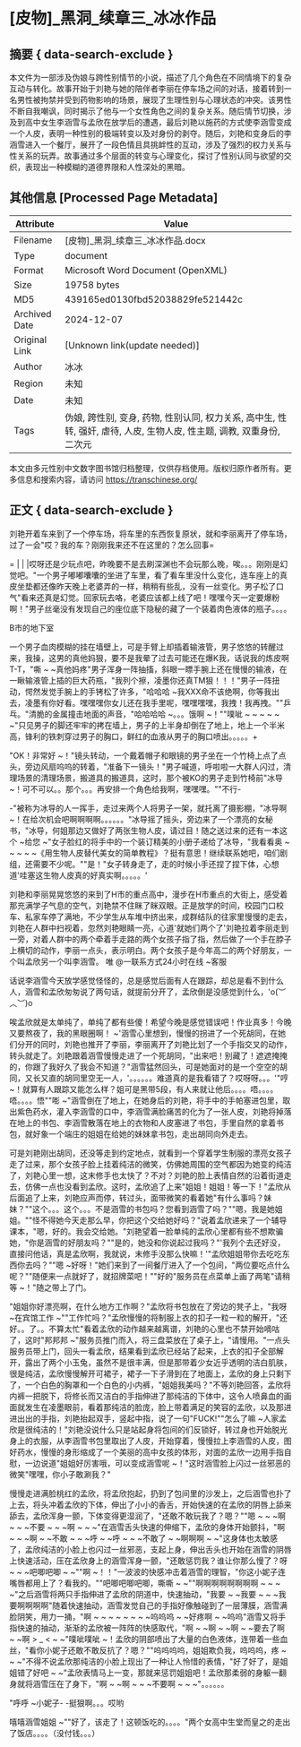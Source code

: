 # [皮物]_黑洞_续章三_冰冰作品



## 摘要  { data-search-exclude }

<!-- tcd_abstract -->
本文件为一部涉及伪娘与跨性别情节的小说，描述了几个角色在不同情境下的复杂互动与转化。故事开始于刘艳与她的陪伴者李丽在停车场之间的对话，接着转到一名男性被拘禁并受到药物影响的场景，展现了生理性别与心理状态的冲突。该男性不断自我嘲讽，同时揭示了他与一个女性角色之间的复杂关系。随后情节切换，涉及到高中女生李涵雪与孟欣在放学后的遭遇，最后刘艳以施药的方式使李涵雪变成一个人皮，表明一种性别的极端转变以及对身份的剥夺。随后，刘艳和变身后的李涵雪进入一个餐厅，展开了一段色情且具挑衅性的互动，涉及了强烈的权力关系与性关系的玩弄。故事通过多个层面的转变与心理变化，探讨了性别认同与欲望的交织，表现出一种模糊的道德界限和人性深处的黑暗。

<!-- tcd_abstract_end -->

## 其他信息 [Processed Page Metadata]

| Attribute       | Value                                  |
|-----------------|----------------------------------------|
| Filename        | [皮物]_黑洞_续章三_冰冰作品.docx                             |
| Type            | document                                 |
| Format          | Microsoft Word Document (OpenXML)                               |
| Size            | 19758 bytes                           |
| MD5             | 439165ed0130fbd52038829fe521442c                                  |
| Archived Date   | 2024-12-07                             |
| Original Link   | [Unknown link(update needed)]                         |
| Author          | 冰冰                               |
| Region          | 未知                               |
| Date            | 未知                                 |
| Tags            | 伪娘, 跨性别, 变身, 药物, 性别认同, 权力关系, 高中生, 性转, 强奸, 虐待, 人皮, 生物人皮, 性主题, 调教, 双重身份, 二次元                                 |

本文由多元性别中文数字图书馆归档整理，仅供存档使用。版权归原作者所有。更多信息和搜索内容，请访问 <https://transchinese.org/>


## 正文 { data-search-exclude }

<!-- tcd_main_text -->
刘艳开着车来到了一个停车场，将车里的东西恢复原状，就和李丽离开了停车场，过了一会"哎？我的车？刚刚我来还不在这里的？怎么回事=

= | | |哎呀还是少玩点吧，昨晚要不是去刷深渊也不会玩那么晚，唉。。。刚刚是幻觉吧。"一个男子嘟嘟囔囔的坐进了车里，看了看车里没什么变化，连车座上的真皮坐垫都还像昨天晚上老婆弄的一样，稍稍有些乱，没有一丝变化。男子松了口气"看来还真是幻觉。回家玩去咯，老婆应该都上线了吧！嘿嘿今天一定要爆粉啊！"男子丝毫没有发现自己的座位底下隐秘的藏了一个装着肉色液体的瓶子。。。。



B市的地下室





一个男子血肉模糊的挂在墙壁上，可是手臂上却插着输液管，男子悠悠的转醒过来，我操，这男的真他妈狠，要不是我晕了过去可能还在爆K我，话说我的炼皮啊T-T，"嘶 ~ ~真他妈疼"男子浑身一阵抽搐，斜眼一瞟手腕上还在慢慢的输液，在一瞅输液管上插的巨大药瓶，"我列个擦，凌墨你还真TM狠！！！"男子一阵扭动，愕然发觉手腕上的手铐松了许多，"哈哈哈 ~我XXX命不该绝啊，你等我出去，凌墨有你好看。嘿嘿嘿你女儿还在我手里呢，嘿嘿嘿嘿，我拽！我再拽。""乒乓。"清脆的金属撞击地面的声音，"哈哈哈哈 ~。。。饿啊 ~！""噗呲 ~ ~ ~ ~ ~ ~"只见男子的脚还牢牢的拷在墙上，男子的上半身却倒在了地上，地上一个半米高，锋利的铁刺穿过男子的胸口，鲜红的血液从男子的胸口喷出。。。。。+





"OK！非常好 ~！"镜头转动，一个戴着帽子和眼镜的男子坐在一个竹椅上点了点头，旁边风扇呜呜的转着，"准备下一镜头！"男子喊道，呼啦啦一大群人闪过，清理场景的清理场景，搬道具的搬道具，这时，那个被KO的男子走到竹椅前"冰导 ~！可不可以。。那个。。。再安排一个角色给我啊，嘿嘿嘿。""不行-

-"被称为冰导的人一挥手，走过来两个人将男子一架，就托离了摄影棚，"冰导啊 ~！在给次机会吧啊啊啊啊。。。。。。"冰导摇了摇头，旁边来了一个漂亮的女秘书，"冰导，何姐那边又做好了两张生物人皮，请过目！随之送过来的还有一本这个 ~给您 ~"女子脸红的将手中的一个装订精美的小册子递给了冰导，"我看看奥 ~ ~ ~ ~ ~《用生物人皮替代美女的简单教程》？挺有意思！继续联系她吧，咱们剧组，还需要不少呢。""是！"女子转身走了，走的时候小手还捏了捏下体，心想道'哇塞这生物人皮真的好真实啊。。。。。'







刘艳和李丽晃晃悠悠的来到了H市的重点高中，漫步在H市重点的大街上，感受着那充满学子气息的空气，刘艳禁不住眯了眯双眼。正是放学的时间，校园门口校车、私家车停了满地，不少学生从车堆中挤出来，成群结队的往家里慢慢的走去，刘艳在人群中扫视着，忽然刘艳眼睛一亮，心道'就她们两个了'刘艳拉着李丽走到一旁，对着人群中的两个牵着手走路的两个女孩子指了指，然后做了一个手在脖子上横切的动作，李丽一点头，表示明白。两个女孩子是今年高二的两个好朋友，一个叫孟欣另一个叫李涵雪。 唯 @一联系方式24小时在线 ~客服





话说李涵雪今天放学感觉怪怪的，总是感觉后面有人在跟踪，却总是看不到什么人，涵雪和孟欣匆匆说了两句话，就提前分开了，孟欣倒是没感觉到什么，'o(︶︿︶)o

唉孟欣就是太单纯了，单纯了都有些傻！希望今晚是感觉错误吧！作业真多！今晚又要熬夜了，我的黑眼圈啊！ ~'涵雪心里想到，慢慢的拐进了一个死胡同，在她们分开的同时，刘艳也推开了李丽，李丽离开了刘艳比划了一个手指交叉的动作，转头就走了。刘艳跟着涵雪慢慢走进了一个死胡同，"出来吧！别藏了！遮遮掩掩的，你跟了我好久了我会不知道？"涵雪猛然回头，可是她面对的是一个空空的胡同，又长又直的胡同里空无一人，'。。。。。。难道真的是我看错了？哎呀呀。。。'"哼 ~！就算有人跟踪又能怎么样？姐可是黑带5段，有人来就让他后。。。。唔。。。。唔。。。。悟""嘭 ~"涵雪倒在了地上，在她身后的刘艳，将手中的手帕塞进包里，取出紫色药水，灌入李涵雪的口中，李涵雪满脸痛苦的化为了一张人皮，刘艳将掉落在地上的书包、李涵雪散落在地上的衣物和人皮塞进了书包，手里自然的拿着书包，就好象一个端庄的姐姐在给她的妹妹拿书包，走出胡同向外走去。







可是刘艳刚出胡同，还没等走到约定地点，就看到一个穿着学生制服的漂亮女孩子走了过来，那个女孩子脸上挂着纯洁的微笑，仿佛她周围的空气都因为她变的纯洁了，刘艳心里一想，这末修手也太快了？不对？刘艳的脸上表情自然的沿着街道走去，仿佛一点也没看到孟欣。这时，孟欣追了上来"姐姐！姐姐！等一下！"孟欣从后面追了上来，刘艳应声而停，转过头，面带微笑的看着她"有什么事吗？妹妹？""这个。。。这个。。。不是涵雪的书包吗？您看到涵雪了吗？""嗯，我是她姐姐。""怪不得她今天走那么早，你把这个交给她好吗？"说着孟欣递来了一个辅导课本，"嗯，好的。我会交给她。"刘艳望着一脸单纯的孟欣心里都有些不想欺骗她，"你是涵雪的好朋友吗？""是的，她没和你说起过我吗？"'我列个去还好没，直接问他话，真是孟欣啊，我就说，末修手没那么快嘛！'"孟欣姐姐带你去吃吃东西你去吗？""嗯 ~好呀！"她们来到了一间餐厅进入了一个包间，"两位要吃点什么呢？""随便来一点就好了，就招牌菜吧！""好的"服务员在点菜单上画了两笔"请稍等 ~！"随之带上了门。





"姐姐你好漂亮啊，在什么地方工作啊？"孟欣将书包放在了旁边的凳子上，"我呀 ~在宾馆工作 ~""工作忙吗？"孟欣慢慢的将制服上衣的扣子一粒一粒的解开，"还好。。了。。不算太忙"看着孟欣的动作越来越离谱，刘艳的心里也不禁开始嘀咕了，这时"邦邦邦 ~"服务员推门而入，将三盘菜放在了桌子上，"请慢用。"一点头服务员带上门，回头一看孟欣，结果看到孟欣已经站了起来，上衣的扣子全部解开，露出了两个小玉兔，虽然不是很丰满，但是那带着少女近乎透明的洁白肌肤，很是纯洁，孟欣慢慢解开可裙子，裙子一下子滑到在了地面上，孟欣的身上只剩下了，一个白色的胸罩和一个白色的小内裤，"姐姐我美吗？"不等刘艳回答，孟欣将内裤一把脱下，将修长而又洁白的手指伸进了那纯洁的下体中，这令人喷鼻血的画面就发生在凌墨眼前，看着那纯洁的脸庞，脸上带着满足的笑容的孟欣，以及那进进出出的手指，刘艳抬起双手，竖起中指，说了一句"FUCK!""怎么了嘛 ~人家孟欣是很纯洁的！"刘艳没说什么只是站起身将包间的们反锁好，转过身也开始脱光身上的衣服，从李涵雪书包里取出了人皮，开始穿着，慢慢拉上李涵雪的人皮，图好药水，慢慢的身形缩成了一个美丽的高中女孩的体形，对面的孟欣一边用手指自慰，一边说道"姐姐好厉害哦，可以变成涵雪呢 ~！"这时涵雪脸上闪过一丝邪恶的微笑"嘿嘿，你小子敢涮我？"







慢慢走进满脸桃红的孟欣，将孟欣抱起，扔到了包间里的沙发上，之后涵雪也扑了上去，将头冲着孟欣的下体，伸出了小小的香舌，开始快速的在孟欣的阴唇上舔来舔去，孟欣浑身一颤，下体变得更湿润了，"还敢不敢玩我了？嗯？""嗯 ~ ~ ~啊 ~ ~ ~不要 ~ ~ ~啊 ~ ~ ~"在涵雪舌头快速的伸缩下，孟欣的身体开始颤抖，"啊 ~ ~ ~啊 ~ ~不敢 ~ ~ ~呼 ~ ~呼 ~ ~ ~不敢了 ~ ~啊啊啊 ~ ~"这身体也太敏感了，孟欣纯洁的小脸上也闪过一丝邪恶，支起上身，伸出舌头也开始在涵雪的阴唇上快速活动，压在孟欣身上的涵雪浑身一颤，"还敢惩罚我？谁让你那么慢了？呀 ~ ~ ~吧唧吧唧 ~ ~""啊 ~！！"一波波的快感冲击着涵雪的理智，"你这小妮子连嘴唇都用上了？看我的。""吧唧吧唧吧唧，嘶嘶 ~ ~""啊啊啊啊啊啊啊啊 ~ ~ ~ ~"之后涵雪将两只手指伸进了孟欣的阴道中，快速抽动，"我要 ~ ~我要 ~ ~ ~我要啊啊啊啊"随着快速抽动，涵雪发觉自己的手指好像触碰到了一层薄膜，涵雪满脸阴笑，用力一捅，"啊 ~ ~ ~ ~ ~ ~ ~ ~呜呜呜 ~ ~好疼啊 ~ ~呜呜"涵雪又将手指快速的抽动，渐渐的孟欣被一阵阵的快感取代，"啊 ~ ~啊 ~ ~啊 ~ ~要去了啊 ~ ~啊 > _ < ~ ~"噗呲噗呲 ~！孟欣的阴部喷出了大量的白色液体，连带着一些血丝，"看你小妮子还敢不敢反抗了？嗯？""呜呜呜呜，姐姐欺负我，呜呜呜，疼 ~ ~ ~"不得不说孟欣那纯洁的小脸上现出了一种让人怜惜的表情，"好了好了，是姐姐错了好吧 ~ ~"孟欣表情马上一变，那就来惩罚姐姐吧！孟欣那柔弱的身躯一翻身就将涵雪压在了身下，"啊 ~ ~啊 ~ ~ ~不要啊 ~ ~ ~"。。。。。。





"呼呼 ~小妮子- -挺狠啊。。。哎哟

嘻嘻涵雪姐姐 ~""好了，该走了！这顿饭吃的。。。。"两个女高中生堂而皇之的走出了饭店。。。。（没付钱。。。）
<!-- tcd_main_text_end -->

